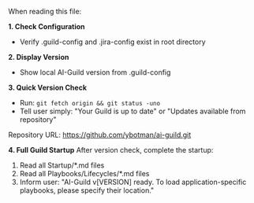 When reading this file:

**1. Check Configuration**
- Verify .guild-config and .jira-config exist in root directory

**2. Display Version**
- Show local AI-Guild version from .guild-config

**3. Quick Version Check**
- Run: `git fetch origin && git status -uno`
- Tell user simply: "Your Guild is up to date" or "Updates available from repository"

Repository URL: https://github.com/ybotman/ai-guild.git


**4. Full Guild Startup**
After version check, complete the startup:
1) Read all Startup/*.md files
2) Read all Playbooks/Lifecycles/*.md files  
3) Inform user: "AI-Guild v[VERSION] ready. To load application-specific playbooks, please specify their location."
